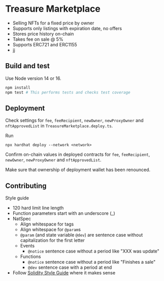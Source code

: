 # Treasure Marketplace
- Selling NFTs for a fixed price by owner
- Supports only listings with expiration date, no offers
- Stores price history on-chain
- Takes fee on sale @ 5%
- Supports ERC721 and ERC1155
- jj

## Build and test

Use Node version 14 or 16.

```sh
npm install
npm test # This performs tests and checks test coverage
```

## Deployment

Check settings for `fee`, `feeRecipient`, `newOwner`, `newProxyOwner` and `nftApprovedList` in `TreasureMarketplace.deploy.ts`.

Run
```
npx hardhat deploy --network <network>
```

Confirm on-chain values in deployed contracts for `fee`, `feeRecipient`, `newOwner`, `newProxyOwner` and `nftApprovedList`.

Make sure that ownership of deployment wallet has been renounced.

## Contributing

Style guide

- 120 hard limit line length
- Function parameters start with an underscore (_)
- NatSpec
  - Align whitespace for tags
  - Align whitespace for `@param`s
  - `@param` (and state variable `@dev`) are sentence case without capitalization for the first letter
  - Events
    - `@notice` sentence case without a period like "XXX was update"
  - Functions
    - `@notice` sentence case without a period like "Finishes a sale"
    - `@dev` sentence case with a period at end
- Follow [Solidity Style Guide](https://docs.soliditylang.org/en/v0.8.12/style-guide.html?highlight=style) where it makes sense
